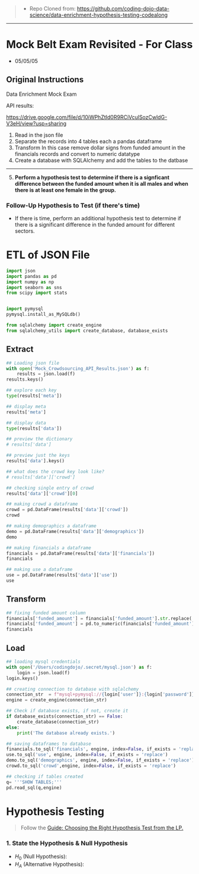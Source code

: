 >- Repo Cloned from: https://github.com/coding-dojo-data-science/data-enrichment-hypothesis-testing-codealong
___
# Mock Belt Exam Revisited - For Class

- 05/05/05

## Original Instructions

Data Enrichment Mock Exam

API results:

https://drive.google.com/file/d/10iWPhZtId0R9RCiVculSozCwldG-V3eH/view?usp=sharing

1. Read in the json file
2. Separate the records into 4 tables each a pandas dataframe
3. Transform
    In this case remove dollar signs from funded amount in the financials records and convert to numeric datatype
4. Create a database with SQLAlchemy and add the tables to the datbase

___
5. **Perform a hypothesis test to determine if there is a signficant difference between the funded amount when it is all males and when there is at least one female in the group.**

### Follow-Up Hypothesis to Test (if there's time)

- If there is time, perform an additional hypothesis test to determine if there is a significant difference in the funded amount for different sectors.


# ETL of JSON File


```python
import json
import pandas as pd
import numpy as np
import seaborn as sns
from scipy import stats


import pymysql
pymysql.install_as_MySQLdb()

from sqlalchemy import create_engine
from sqlalchemy_utils import create_database, database_exists
```

## Extract


```python
## Loading json file
with open('Mock_Crowdsourcing_API_Results.json') as f:
    results = json.load(f)
results.keys()
```


```python
## explore each key 
type(results['meta'])
```


```python
## display meta
results['meta']
```


```python
## display data
type(results['data'])
```


```python
## preview the dictionary
# results['data']
```


```python
## preview just the keys
results['data'].keys()
```


```python
## what does the crowd key look like?
# results['data']['crowd']
```


```python
## checking single entry of crowd
results['data']['crowd'][0]
```


```python
## making crowd a dataframe
crowd = pd.DataFrame(results['data']['crowd'])
crowd
```


```python
## making demographics a dataframe
demo = pd.DataFrame(results['data']['demographics'])
demo
```


```python
## making financials a dataframe
financials = pd.DataFrame(results['data']['financials'])
financials
```


```python
## making use a dataframe
use = pd.DataFrame(results['data']['use'])
use
```

## Transform


```python
## fixing funded amount column
financials['funded_amount'] = financials['funded_amount'].str.replace('$','')
financials['funded_amount'] = pd.to_numeric(financials['funded_amount'])
financials
```

## Load


```python
## loading mysql credentials
with open('/Users/codingdojo/.secret/mysql.json') as f:
    login = json.load(f)
login.keys()
```


```python
## creating connection to database with sqlalchemy
connection_str  = f"mysql+pymysql://{login['user']}:{login['password']}@localhost/mock-belt-exam"
engine = create_engine(connection_str)
```


```python
## Check if database exists, if not, create it
if database_exists(connection_str) == False: 
    create_database(connection_str)
else: 
    print('The database already exists.')
```


```python
## saving dataframes to database
financials.to_sql('financials', engine, index=False, if_exists = 'replace')
use.to_sql('use', engine, index=False, if_exists = 'replace')
demo.to_sql('demographics', engine, index=False, if_exists = 'replace')
crowd.to_sql('crowd',engine, index=False, if_exists = 'replace')
```


```python
## checking if tables created
q= '''SHOW TABLES;'''
pd.read_sql(q,engine)
```

# Hypothesis Testing

> Follow the [Guide: Choosing the Right Hypothesis Test from the LP.](https://login.codingdojo.com/m/376/12533/88117)

### 1. State the Hypothesis & Null Hypothesis 

- $H_0$ (Null Hypothesis):
- $H_A$ (Alternative Hypothesis): 
